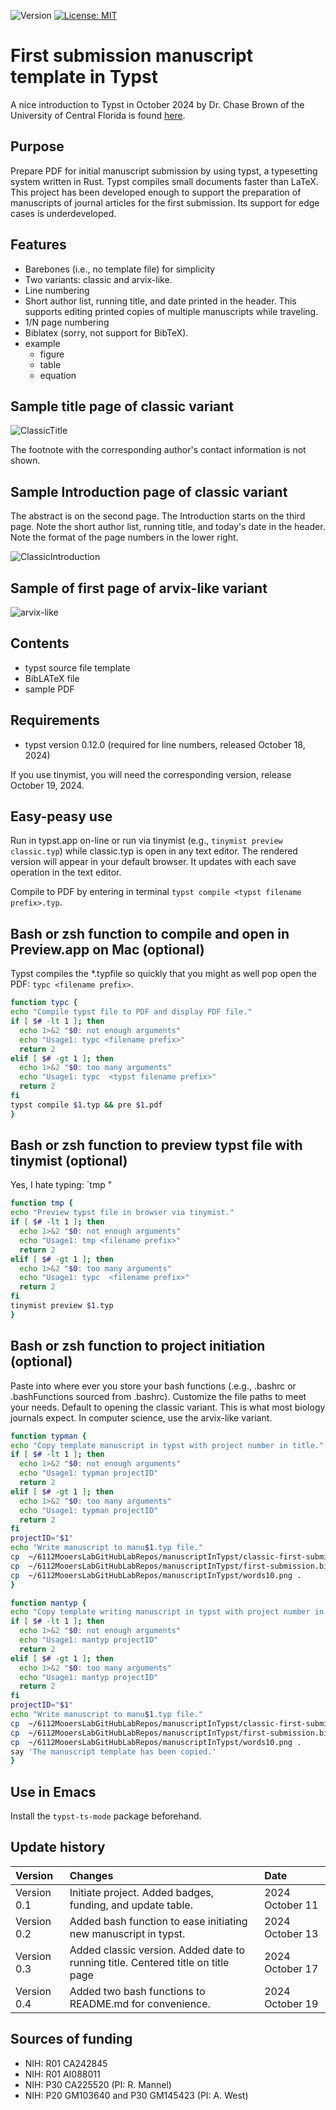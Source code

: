 ![Version](https://img.shields.io/static/v1?label=manuscriptInTypst&message=0.4&color=brightcolor)
[![License: MIT](https://img.shields.io/badge/License-MIT-blue.svg)](https://opensource.org/licenses/MIT)

# First submission manuscript template in Typst

A nice introduction to Typst in October 2024 by Dr. Chase Brown of the University of Central Florida is found [here](https://mediasite.ouhsc.edu/Mediasite/Channel/python/browse/null/most-recent/null/0/null).


## Purpose

Prepare PDF for initial manuscript submission by using typst, a typesetting system written in Rust. Typst compiles small documents faster than LaTeX. This project has been developed enough to support the preparation of manuscripts of journal articles for the first submission. Its support for edge cases is underdeveloped.

## Features
- Barebones (i.e., no template file) for simplicity
- Two variants: classic and arvix-like.
- Line numbering
- Short author list, running title, and date printed in the header. This supports editing printed copies of multiple manuscripts while traveling.
- 1/N page numbering
- Biblatex (sorry, not support for BibTeX).
- example
  + figure
  + table
  + equation 

## Sample title page of classic variant

![ClassicTitle](https://github.com/user-attachments/assets/5f5e2da9-a764-4a19-8c9f-0dea23cc9298)

The footnote with the corresponding author's contact information is not shown.


## Sample Introduction page of classic variant

The abstract is on the second page.
The Introduction starts on the third page.
Note the short author list, running title, and today's date in the header.
Note the format of the page numbers in the lower right.

![ClassicIntroduction](https://github.com/user-attachments/assets/1f7bd37f-e2a4-4407-ac05-beaa75386b9e)




## Sample of first page of arvix-like variant


![arvix-like](https://github.com/user-attachments/assets/523f2054-25ec-4f05-8e47-58637fa97b07)


## Contents
- typst source file template
- BibLATeX file
- sample PDF


## Requirements

- typst version 0.12.0 (required for line numbers, released October 18, 2024) 

If you use tinymist, you will need the corresponding version, release October 19, 2024.

## Easy-peasy use

Run in typst.app on-line or run via tinymist (e.g., `tinymist preview classic.typ`) while classic.typ is open in any text editor.
The rendered version will appear in your default browser.
It updates with each save operation in the text editor.

Compile to PDF by entering in terminal `typst compile <typst filename prefix>.typ`.

## Bash or zsh function to compile and open in Preview.app on Mac (optional)

Typst compiles the *.typfile so quickly that you might as well pop open the PDF: `typc <filename prefix>`.

```bash
function typc {
echo "Compile typst file to PDF and display PDF file."
if [ $# -lt 1 ]; then
  echo 1>&2 "$0: not enough arguments"
  echo "Usage1: typc <filename prefix>"
  return 2
elif [ $# -gt 1 ]; then
  echo 1>&2 "$0: too many arguments"
  echo "Usage1: typc  <typst filename prefix>"
  return 2
fi
typst compile $1.typ && pre $1.pdf
}
```

## Bash or zsh function to preview typst file with tinymist (optional)

Yes, I hate typing: `tmp <typst filename prefix>"

```bash
function tmp {
echo "Preview typst file in browser via tinymist."
if [ $# -lt 1 ]; then
  echo 1>&2 "$0: not enough arguments"
  echo "Usage1: tmp <filename prefix>"
  return 2
elif [ $# -gt 1 ]; then
  echo 1>&2 "$0: too many arguments"
  echo "Usage1: typc  <filename prefix>"
  return 2
fi
tinymist preview $1.typ
}
```

## Bash or zsh function to project initiation (optional)

Paste into where ever you store your bash functions (.e.g., .bashrc or .bashFunctions sourced from .bashrc).
Customize the file paths to meet your needs.
Default to opening the classic variant. 
This is what most biology journals expect.
In computer science, use the arvix-like variant.

```bash
function typman {
echo "Copy template manuscript in typst with project number in title."
if [ $# -lt 1 ]; then
  echo 1>&2 "$0: not enough arguments"
  echo "Usage1: typman projectID"
  return 2
elif [ $# -gt 1 ]; then
  echo 1>&2 "$0: too many arguments"
  echo "Usage1: typman projectID"
  return 2
fi
projectID="$1"
echo "Write manuscript to manu$1.typ file."
cp  ~/6112MooersLabGitHubLabRepos/manuscriptInTypst/classic-first-submission-manuscript.typ manu$1.typ
cp  ~/6112MooersLabGitHubLabRepos/manuscriptInTypst/first-submission.bib .
cp  ~/6112MooersLabGitHubLabRepos/manuscriptInTypst/words10.png .
}

function mantyp {
echo "Copy template writing manuscript in typst with project number in title."
if [ $# -lt 1 ]; then
  echo 1>&2 "$0: not enough arguments"
  echo "Usage1: mantyp projectID"
  return 2
elif [ $# -gt 1 ]; then
  echo 1>&2 "$0: too many arguments"
  echo "Usage1: mantyp projectID"
  return 2
fi
projectID="$1"
echo "Write manuscript to manu$1.typ file."
cp  ~/6112MooersLabGitHubLabRepos/manuscriptInTypst/classic-first-submission-manuscript.typ manu$1.typ
cp  ~/6112MooersLabGitHubLabRepos/manuscriptInTypst/first-submission.bib .
cp  ~/6112MooersLabGitHubLabRepos/manuscriptInTypst/words10.png .
say 'The manuscript template has been copied.'
}
```

## Use in Emacs

Install the `typst-ts-mode` package beforehand.


## Update history

|Version       |Changes                                                                                               |Date                       |
|:-------------|:-----------------------------------------------------------------------------------------------------|:--------------------------|
| Version 0.1  | Initiate project. Added badges, funding, and update table.                                           | 2024 October 11           |
| Version 0.2  | Added bash function to ease initiating new manuscript in typst.                                      | 2024 October 13           |
| Version 0.3  | Added classic version.  Added date to running title. Centered title on title page                    | 2024 October 17           |
| Version 0.4  | Added two bash functions to README.md for convenience.                                               | 2024 October 19           |

## Sources of funding

- NIH: R01 CA242845
- NIH: R01 AI088011
- NIH: P30 CA225520 (PI: R. Mannel)
- NIH: P20 GM103640 and P30 GM145423 (PI: A. West)
